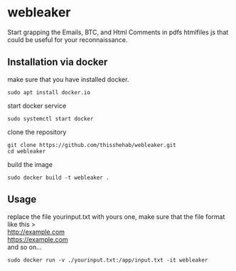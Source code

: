 # webleaker
Start grapping the Emails, BTC, and Html Comments in pdfs htmlfiles js that could be useful for your reconnaissance.

## Installation via docker
make sure that you have installed docker.

```console
sudo apt install docker.io
```

start docker service 
```consol
sudo systemctl start docker
```
clone the repository

```console
git clone https://github.com/thisshehab/webleaker.git
cd webleaker
```
build the image 
```console
sudo docker build -t webleaker .
```
## Usage
replace the file yourinput.txt with yours one, make sure that the file format like this >
<br>
http://example.com <br>
https://example.com <br>
and so on...

```console
sudo docker run -v ./yourinput.txt:/app/input.txt -it webleaker
```
